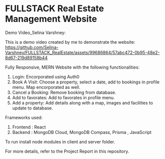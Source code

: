 # FULLSTACK Real Estate Management Website
Demo Video_Selina Varshney:

This is a demo video created by me to demonstrate the website:
https://github.com/Selina-Varshney/FULLSTACK_RealEstate/assets/99686864/57abc472-0b95-48e2-8d67-219d89158b44

Fully Responsive, MERN Website with the following functionalities:
1) Login: Encorporated using Auth0
2) Book A Visit: Choose a property, select a date, add to bookings in profile menu. Map encorporated as well.
3) Cancel a Booking: Remove booking from database.
4) Add to favorates: Add to favorates in profile menu.
5) Add a property: Add details along with a map, images and facilities to update to database.

Frameworks used:
1) Frontend : React
2) Backend : MongoDB Cloud, MongoDB Compass, Prisma , JavaScript

To run install node modules in client and server folder.

For more details, refer to the Project Report in this repository.


